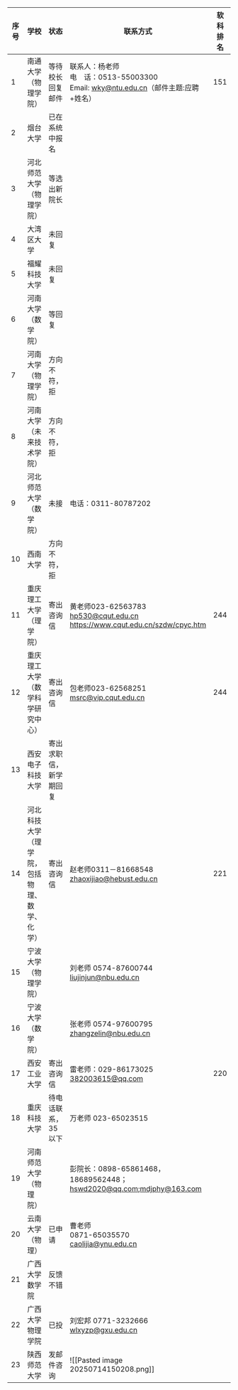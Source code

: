 
| 序号  | 学校                     | 状态          | 联系方式                                                                          | 软科排名 |
| --- | ---------------------- | ----------- | ----------------------------------------------------------------------------- | ---- |
| 1   | 南通大学（物理学院）             | 等待校长回复邮件    | 联系人：杨老师<br>电　话：0513-55003300<br>Email: wky@ntu.edu.cn（邮件主题:应聘+姓名）             | 151  |
| 2   | 烟台大学                   | 已在系统中报名     |                                                                               |      |
| 3   | 河北师范大学（物理学院）           | 等选出新院长      |                                                                               |      |
| 4   | 大湾区大学                  | 未回复         |                                                                               |      |
| 5   | 福耀科技大学                 | 未回复         |                                                                               |      |
| 6   | 河南大学（数学院）              | 等回复         |                                                                               |      |
| 7   | 河南大学（物理学院）             | 方向不符，拒      |                                                                               |      |
| 8   | 河南大学（未来技术学院）           | 方向不符，拒      |                                                                               |      |
| 9   | 河北师范大学（数学院）            | 未接          | 电话：0311-80787202                                                              |      |
| 10  | 西南大学                   | 方向不符，拒      |                                                                               |      |
| 11  | 重庆理工大学（理学院）            | 寄出咨询信       | 黄老师023-62563783<br>hp530@cqut.edu.cn<br>https://www.cqut.edu.cn/szdw/cpyc.htm | 244  |
| 12  | 重庆理工大学（数学科学研究中心）       | 寄出咨询信       | 包老师023-62568251<br>msrc@vip.cqut.edu.cn                                       | 244  |
| 13  | 西安电子科技大学               | 寄出求职信，新学期回复 |                                                                               |      |
| 14  | 河北科技大学（理学院，包括物理、数学、化学） | 寄出咨询信       | 赵老师0311－81668548<br>zhaoxijiao@hebust.edu.cn                                  | 221  |
| 15  | 宁波大学（物理学院）             |             | 刘老师 0574-87600744 liujinjun@nbu.edu.cn                                        |      |
| 16  | 宁波大学（数学院）              |             | 张老师 0574-97600795 zhangzelin@nbu.edu.cn                                       |      |
| 17  | 西安工业大学                 | 寄出咨询信       | 雷老师：029-86173025<br>382003615@qq.com                                          | 220  |
| 18  | 重庆科技大学                 | 待电话联系，35以下  | 万老师 023-65023515                                                              |      |
| 19  | 河南师范大学（物理院）            |             | 彭院长：0898-65861468，18689562448；hswd2020@qq.com;mdjphy@163.com                  |      |
| 20  | 云南大学（物理）               | 已申请         | 曹老师<br>0871-65035570<br>caolijia@ynu.edu.cn                                   |      |
| 21  | 广西大学数学院                | 反馈不错        |                                                                               |      |
| 22  | 广西大学物理学院               | 已投          | 刘宏邦 0771-3232666 wlxyzp@gxu.edu.cn                                            |      |
| 23  | 陕西师范大学                 | 发邮件咨询       | ![[Pasted image 20250714150208.png]]                                          |      |

